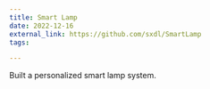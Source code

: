 ```yaml
---
title: Smart Lamp
date: 2022-12-16
external_link: https://github.com/sxdl/SmartLamp
tags:

---
```


Built a personalized smart lamp system.

<!--more-->
